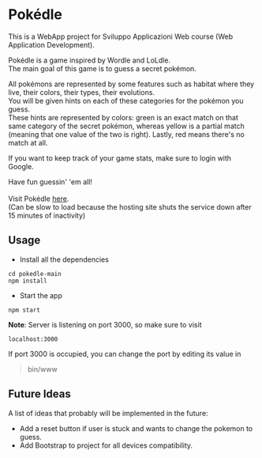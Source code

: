 # Pokédle

This is a WebApp project for Sviluppo Applicazioni Web course (Web Application Development).

Pokédle is a game inspired by Wordle and LoLdle.<br>
The main goal of this game is to guess a secret pokémon.<br>

All pokémons are represented by some features such as habitat where they live, their colors, their types, their evolutions.<br>
You will be given hints on each of these categories for the pokémon you guess.<br>
These hints are represented by colors:
green is an exact match on that same category of the secret pokémon, whereas yellow is a 
partial match (meaning that one value of the two is right). Lastly, red means there's no match at all.<br>

If you want to keep track of your game stats, make sure to login with Google. 

Have fun guessin' 'em all!<br><br>
Visit Pokédle [here](https://pokedle.onrender.com/).<br>
(Can be slow to load because the hosting site shuts the service down after 15 minutes of inactivity)

## Usage

- Install all the dependencies
```
cd pokedle-main
npm install
```

- Start the app
```
npm start
```

**Note**: Server is listening on port 3000, so make sure to visit
```
localhost:3000
```

If port 3000 is occupied, you can change the port by editing its value in
> bin/www

## Future Ideas
A list of ideas that probably will be implemented in the future:
- Add a reset button if user is stuck and wants to change the pokemon to guess.
- Add Bootstrap to project for all devices compatibility.

